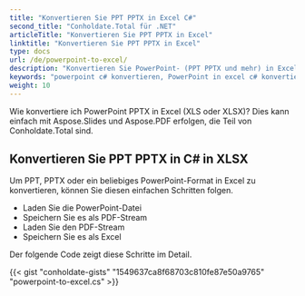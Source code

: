 ```yaml
---
title: "Konvertieren Sie PPT PPTX in Excel C#"
second_title: "Conholdate.Total für .NET"
articleTitle: "Konvertieren Sie PPT PPTX in Excel"
linktitle: "Konvertieren Sie PPT PPTX in Excel"
type: docs
url: /de/powerpoint-to-excel/
description: "Konvertieren Sie PowerPoint- (PPT PPTX und mehr) in Excel-Dateiformate (XLS XLSX) in C#."
keywords: "powerpoint c# konvertieren, PowerPoint in excel c# konvertieren, pptx in xlsx c# konvertieren, ppt in xls c# konvertieren, .NET ppt konvertieren pptx, ppt in xlsx .net, pptx in xlsx asp .net, c#-Konverter für ppt, c#-Konverter für pptx , pptx zu Excel c#, Folien zu Blättern"
weight: 10
---
```


Wie konvertiere ich PowerPoint PPTX in Excel (XLS oder XLSX)? Dies kann einfach mit Aspose.Slides und Aspose.PDF erfolgen, die Teil von Conholdate.Total sind.

## **Konvertieren Sie PPT PPTX in C# in XLSX**
Um PPT, PPTX oder ein beliebiges PowerPoint-Format in Excel zu konvertieren, können Sie diesen einfachen Schritten folgen.

- Laden Sie die PowerPoint-Datei
- Speichern Sie es als PDF-Stream
- Laden Sie den PDF-Stream
- Speichern Sie es als Excel

Der folgende Code zeigt diese Schritte im Detail.

{{< gist "conholdate-gists" "1549637ca8f68703c810fe87e50a9765" "powerpoint-to-excel.cs" >}}
